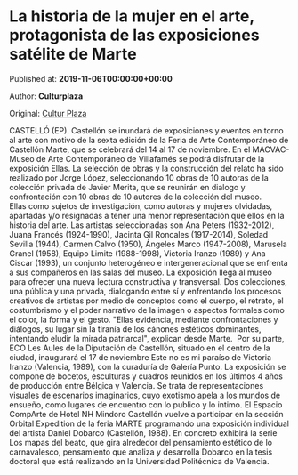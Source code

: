 
# La historia de la mujer en el arte, protagonista de las exposiciones satélite de Marte

Published at: **2019-11-06T00:00:00+00:00**

Author: **Culturplaza**

Original: [Cultur Plaza](https://valenciaplaza.com/LahistoriadelamujerenelarteprotagonistadelasexposicionessatlitedeMarte)

CASTELLÓ (EP). Castellón se inundará de exposiciones y eventos en torno al arte con motivo de la sexta edición de la Feria de Arte Contemporáneo de Castellón Marte, que se celebrará del 14 al 17 de noviembre.
En el MACVAC-Museo de Arte Contemporáneo de Villafamés se podrá disfrutar de la exposición Ellas. La selección de obras y la construcción del relato ha sido realizado por Jorge López, seleccionando 10 obras de 10 autoras de la colección privada de Javier Merita, que se reunirán en dialogo y confrontación con 10 obras de 10 autores de la colección del museo.
Ellas como sujetos de investigación, como autoras y mujeres olvidadas, apartadas y/o resignadas a tener una menor representación que ellos en la historia del arte. Las artistas seleccionadas son Ana Peters (1932-2012), Juana Francés (1924-1990), Jacinta Gil Roncales (1917-2014), Soledad Sevilla (1944), Carmen Calvo (1950), Ángeles Marco (1947-2008), Marusela Granel (1958), Equipo Limite (1988-1998), Victoria Iranzo (1989) y Ana Ciscar (1993), un conjunto heterogéneo e intergeneracional que se enfrenta a sus compañeros en las salas del museo.
La exposición llega al museo para ofrecer una nueva lectura constructiva y transversal. Dos colecciones, una pública y una privada, dialogando entre sí y enfrentando los procesos creativos de artistas por medio de conceptos como el cuerpo, el retrato, el costumbrismo y el poder narrativo de la imagen o aspectos formales como el color, la forma y el gesto. "Ellas evidencia, mediante confrontaciones y diálogos, su lugar sin la tiranía de los cánones estéticos dominantes, intentando eludir la mirada patriarcal", explican desde Marte. 
Por su parte, ECO Les Aules de la Diputación de Castellón, situado en el centro de la ciudad, inaugurará el 17 de noviembre Este no es mi paraíso de Victoria Iranzo (Valencia, 1989), con la curaduría de Galería Punto. La exposición se compone de bocetos, esculturas y cuadros reunidos en los últimos 4 años de producción entre Bélgica y Valencia. Se trata de representaciones visuales de escenarios imaginarios, cuyo exotismo apela a los mundos de ensueño, como lugares de encuentro con lo publico y lo intimo.
El Espacio CompArte de Hotel NH Mindoro Castellón vuelve a participar en la sección Orbital Expedition de la feria MARTE programando una exposición individual del artista Daniel Dobarco (Castellón, 1988). En concreto exhibirá la serie Los mapas del beato, que gira alrededor del pensamiento estético de lo carnavalesco, pensamiento que analiza y desarrolla Dobarco en la tesis doctoral que está realizando en la Universidad Politécnica de Valencia.
